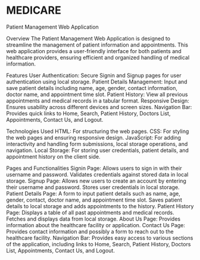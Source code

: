 # MEDICARE
Patient Management Web Application

Overview
The Patient Management Web Application is designed to streamline the management of patient information and appointments. This web application provides a user-friendly interface for both patients and healthcare providers, ensuring efficient and organized handling of medical information.

Features
User Authentication: Secure Signin and Signup pages for user authentication using local storage.
Patient Details Management: Input and save patient details including name, age, gender, contact information, doctor name, and appointment time slot.
Patient History: View all previous appointments and medical records in a tabular format.
Responsive Design: Ensures usability across different devices and screen sizes.
Navigation Bar: Provides quick links to Home, Search, Patient History, Doctors List, Appointments, Contact Us, and Logout.

Technologies Used
HTML: For structuring the web pages.
CSS: For styling the web pages and ensuring responsive design.
JavaScript: For adding interactivity and handling form submissions, local storage operations, and navigation.
Local Storage: For storing user credentials, patient details, and appointment history on the client side.

Pages and Functionalities
Signin Page: Allows users to sign in with their username and password. Validates credentials against stored data in local storage.
Signup Page: Allows new users to create an account by entering their username and password. Stores user credentials in local storage.
Patient Details Page: A form to input patient details such as name, age, gender, contact, doctor name, and appointment time slot. Saves patient details to local storage and adds appointments to the history.
Patient History Page: Displays a table of all past appointments and medical records. Fetches and displays data from local storage.
About Us Page: Provides information about the healthcare facility or application.
Contact Us Page: Provides contact information and possibly a form to reach out to the healthcare facility.
Navigation Bar: Provides easy access to various sections of the application, including links to Home, Search, Patient History, Doctors List, Appointments, Contact Us, and Logout.
